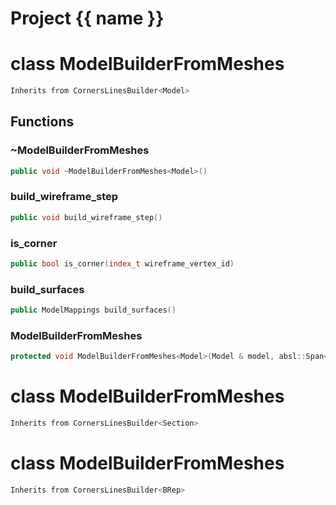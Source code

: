 <script setup>
import {useRoute} from 'vitepress'
const {path} = useRoute()
const tokens = path.split('/')
const words = tokens[2].split('-');
for (let i = 0; i < words.length; i++) {
    words[i] = words[i].charAt(0).toUpperCase() + words[i].slice(1);
    words[i] = words[i].replace('geode', 'Geode')
}
const name = words.join('-');
</script>
# Project {{ name }}

# class ModelBuilderFromMeshes


```cpp
Inherits from CornersLinesBuilder<Model>
```



## Functions

### ~ModelBuilderFromMeshes

```cpp
public void ~ModelBuilderFromMeshes<Model>()
```


### build_wireframe_step

```cpp
public void build_wireframe_step()
```


### is_corner

```cpp
public bool is_corner(index_t wireframe_vertex_id)
```


### build_surfaces

```cpp
public ModelMappings build_surfaces()
```


### ModelBuilderFromMeshes

```cpp
protected void ModelBuilderFromMeshes<Model>(Model & model, absl::Span<const std::reference_wrapper<const PointSet<dimension> > > corners, absl::Span<const std::reference_wrapper<const EdgedCurve<dimension> > > curves, absl::Span<const std::reference_wrapper<const SurfaceMesh<dimension> > > surfaces)
```




# class ModelBuilderFromMeshes


```cpp
Inherits from CornersLinesBuilder<Section>
```



# class ModelBuilderFromMeshes


```cpp
Inherits from CornersLinesBuilder<BRep>
```



